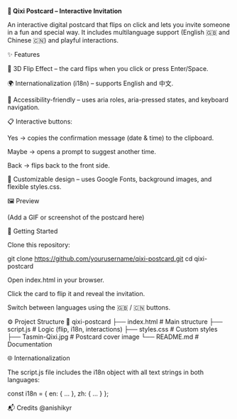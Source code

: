 **🌸 Qixi Postcard – Interactive Invitation**

An interactive digital postcard that flips on click and lets you invite someone in a fun and special way.
It includes multilanguage support (English 🇬🇧 and Chinese 🇨🇳) and playful interactions.

✨ Features

📖 3D Flip Effect – the card flips when you click or press Enter/Space.

🌍 Internationalization (i18n) – supports English and 中文.

🧩 Accessibility-friendly – uses aria roles, aria-pressed states, and keyboard navigation.

📋 Interactive buttons:

Yes → copies the confirmation message (date & time) to the clipboard.

Maybe → opens a prompt to suggest another time.

Back → flips back to the front side.

🎨 Customizable design – uses Google Fonts, background images, and flexible styles.css.

🖼️ Preview

(Add a GIF or screenshot of the postcard here)

🚀 Getting Started

Clone this repository:

git clone https://github.com/yourusername/qixi-postcard.git
cd qixi-postcard


Open index.html in your browser.

Click the card to flip it and reveal the invitation.

Switch between languages using the 🇬🇧 / 🇨🇳 buttons.

⚙️ Project Structure
📂 qixi-postcard
 ├── index.html      # Main structure
 ├── script.js       # Logic (flip, i18n, interactions)
 ├── styles.css      # Custom styles
 ├── Tasmin-Qixi.jpg # Postcard cover image
 └── README.md       # Documentation

🌐 Internationalization

The script.js file includes the i18n object with all text strings in both languages:

const i18n = {
  en: { ... },
  zh: { ... }
};


📬 Credits
@anishikyr
